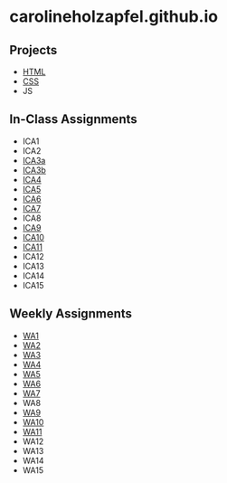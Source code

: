 # carolineholzapfel.github.io

## **Projects** 

- [HTML](https://carolineholzapfel.github.io/html-midterm/page5.html)
- [CSS](https://carolineholzapfel.github.io/index.html)
- JS

## **In-Class Assignments**

- ICA1
- ICA2
- [ICA3a](https://carolineholzapfel.github.io/ica/ica3a.html)
- [ICA3b](https://carolineholzapfel.github.io/ica/ica3b.html)
- [ICA4](https://carolineholzapfel.github.io/ica/ica4.html)
- [ICA5](https://carolineholzapfel.github.io/ica/ica5.html)
- [ICA6](https://carolineholzapfel.github.io/ica/ica6/ica6-part1.html)
- [ICA7](https://carolineholzapfel.github.io/ica/ica7/ica7.html)
- ICA8
- [ICA9](https://carolineholzapfel.github.io/ica9.html)
- [ICA10](https://carolineholzapfel.github.io/ica/ica10/ica10.html)
- [ICA11](https://carolineholzapfel.github.io/ica/ica11/ica11.html)
- ICA12
- ICA13
- ICA14
- ICA15

## **Weekly Assignments**

- [WA1](https://carolineholzapfel.github.io/wa/wa1.html)
- [WA2](http://carolineholzapfel.github.io/wa/wa2.html)
- [WA3](https://carolineholzapfel.github.io/wa/wa3.html)
- [WA4](https://carolineholzapfel.github.io/wa/wa4.html)
- [WA5](https://carolineholzapfel.github.io/wa/wa5.html)
- [WA6](https://carolineholzapfel.github.io/wa/wa6/wa6.html)
- [WA7](https://carolineholzapfel.github.io/wa/wa7/wa7.html)
- WA8
- [WA9](https://carolineholzapfel.github.io/wa/wa9.html)
- [WA10](https://carolineholzapfel.github.io/wa/wa10/wa10.html)
- [WA11](https://carolineholzapfel.github.io/wa/wa11/wa11.html)
- WA12
- WA13
- WA14
- WA15
